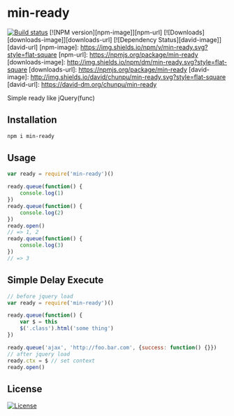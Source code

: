 min-ready
===

[![Build status][travis-image]][travis-url]
[![NPM version][npm-image]][npm-url]
[![Downloads][downloads-image]][downloads-url]
[![Dependency Status][david-image]][david-url]
[npm-image]: https://img.shields.io/npm/v/min-ready.svg?style=flat-square
[npm-url]: https://npmjs.org/package/min-ready
[downloads-image]: http://img.shields.io/npm/dm/min-ready.svg?style=flat-square
[downloads-url]: https://npmjs.org/package/min-ready
[david-image]: http://img.shields.io/david/chunpu/min-ready.svg?style=flat-square
[david-url]: https://david-dm.org/chunpu/min-ready


Simple ready like jQuery(func)

Installation
---

```sh
npm i min-ready
```

Usage
---

```js
var ready = require('min-ready')()

ready.queue(function() {
	console.log(1)
})
ready.queue(function() {
	console.log(2)
})
ready.open()
// => 1, 2
ready.queue(function() {
	console.log(3)
})
// => 3
```


Simple Delay Execute
---

```js
// before jquery load
var ready = require('min-ready')()

ready.queue(function() {
	var $ = this
	$('.class').html('some thing')
})

ready.queue('ajax', 'http://foo.bar.com', {success: function() {}})
// after jquery load
ready.ctx = $ // set context
ready.open()
```

License
---

[![License][license-image]][license-url]

[travis-image]: https://img.shields.io/travis/chunpu/min-ready.svg?style=flat-square
[travis-url]: https://travis-ci.org/chunpu/min-ready
[license-image]: http://img.shields.io/npm/l/min-ready.svg?style=flat-square
[license-url]: #
